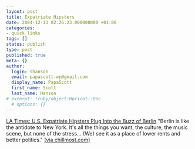 ```yaml
---
layout: post
title: Expatriate Hipsters
date: 2004-12-13 02:26:23.000000000 +01:00
categories:
- quick links
tags: []
status: publish
type: post
published: true
meta: {}
author:
  login: shanson
  email: papascott-wp@gmail.com
  display_name: PapaScott
  first_name: Scott
  last_name: Hanson
# excerpt: !ruby/object:Hpricot::Doc
  # options: {}
---
```

<p><a title="U.S. Expatriate Hipsters Plug Into the Buzz of Berlin" href="http://www.latimes.com/news/nationworld/world/la-fg-expats12dec12,0,60127.story?coll=la-home-world">LA Times: U.S. Expatriate Hipsters Plug Into the Buzz of Berlin</a> "Berlin is like the antidote to New York. It's all the things you want, the culture, the music scene, but none of the stress... (We) see it as a place of lower rents and better politics." <a title="C H I L L M O S T . C O M - Notes from Germany" href="http://www.chillmost.com/blogarchive/2004_12_12_archive.html#110289329334486180">(via chillmost.com)</a></p>
